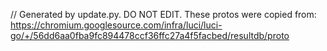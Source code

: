 // Generated by update.py. DO NOT EDIT.
These protos were copied from:
https://chromium.googlesource.com/infra/luci/luci-go/+/56dd6aa0fba9fc894478ccf36ffc27a4f5facbed/resultdb/proto
